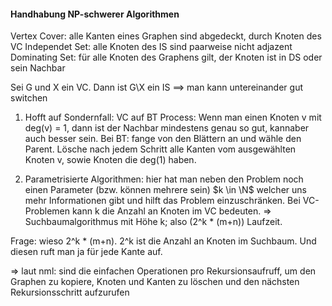 #### Handhabung NP-schwerer Algorithmen


Vertex Cover: alle Kanten eines Graphen sind abgedeckt, durch Knoten des VC 
Independet Set: alle Knoten des IS sind paarweise nicht adjazent
Dominating Set: für alle Knoten des Graphens gilt, der Knoten ist in DS oder sein Nachbar 

Sei G und X ein VC. Dann ist G\X ein IS ==> man kann untereinander gut switchen 

1. Hofft auf Sondernfall: VC auf BT 
Process: Wenn man einen Knoten v mit deg(v) = 1, dann ist der Nachbar mindestens genau so gut, kannaber auch besser sein. 
Bei BT: fange von den Blättern an und wähle den Parent. Lösche nach jedem Schritt alle Kanten vom ausgewählten Knoten v, sowie Knoten die deg(1) haben. 

2. Parametrisierte Algorithmen:
hier hat man neben den Problem noch einen Parameter (bzw. können mehrere sein) $k \in \N$ welcher uns mehr Informationen gibt und hilft das Problem einzuschränken. Bei VC-Problemen kann k die Anzahl an Knoten im VC bedeuten. => Suchbaumalgorithmus mit Höhe k; also (2^k * (m+n)) Laufzeit. 

Frage: wieso 2^k * (m+n). 2^k ist die Anzahl an Knoten im Suchbaum. Und diesen ruft man ja für jede Kante auf. 

=> laut nml: sind die einfachen Operationen pro Rekursionsaufruff, um den Graphen zu kopiere, Knoten und Kanten zu löschen und den nächsten Rekursionsschritt aufzurufen 
